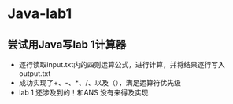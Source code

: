 # Java-lab1
## 尝试用Java写lab 1计算器
* 逐行读取input.txt内的四则运算公式，进行计算，并将结果逐行写入output.txt 
* 成功实现了+、-、*、/、以及（），满足运算符优先级
* lab 1 还涉及到的！和ANS 没有来得及实现
